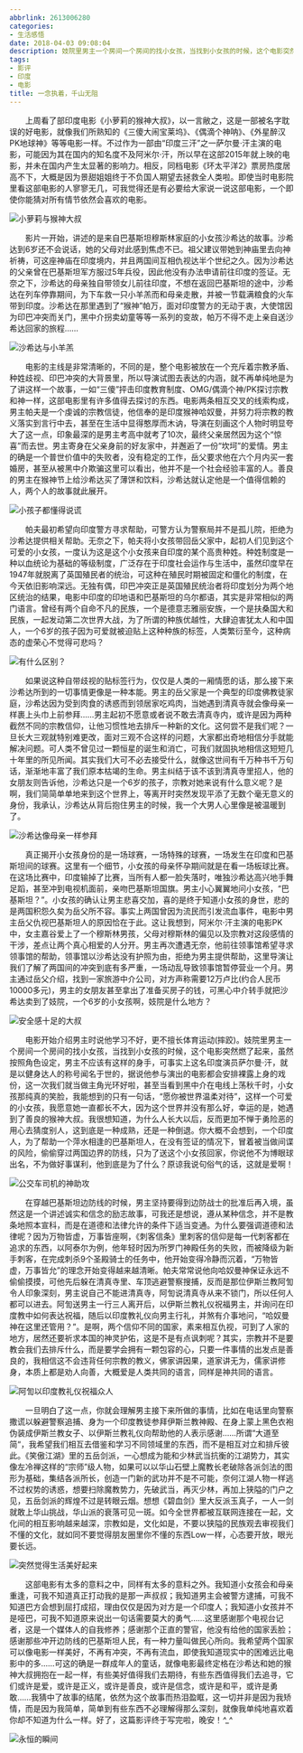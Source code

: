 ```yaml
---
abbrlink: 2613006280
categories:
- 生活感悟
date: 2018-04-03 09:08:04
description: 妓院里男主一个房间一个房间的找小女孩，当找到小女孩的时候，这个电影突然燃了起来，虽然按照角色设定，男主不应该有这样的身手，可事实上这名印度演员萨尔曼·汗，就是以健身达人的称号闻名于世的，据说他参与演出的电影都会安排裸露上身的戏份，这一次我们就当做主角光环好啦，甚至当看到黑中介在电线上荡秋千时，小女孩那纯真的笑脸，我能想到的只有一句话，“愿你被世界温柔对待”，这样一个可爱的小女孩，我愿意她一直都长不大，因为这个世界并没有那么好，幸运的是，她遇到了善良的猴神大叔
tags:
- 影评
- 印度
- 电影
title: 一念执着，千山无阻
---
```


&emsp;&emsp;上周看了部印度电影《小萝莉的猴神大叔》，以一言敝之，这是一部被名字耽误的好电影，就像我们所熟知的《三傻大闹宝莱坞》、《偶滴个神呐》、《外星醉汉PK地球神》等等电影一样。不过作为一部由“印度三汗”之一萨尔曼·汗主演的电影，可能因为其在国内的知名度不及阿米尔·汗，所以早在这部2015年就上映的电影，并未在国内产生太显著的影响力。相反，同档电影《环太平洋2》票房热度居高不下，大概是因为景甜姐姐终于不负国人期望去拯救全人类啦。即使当时电影院里看这部电影的人寥寥无几，可我觉得还是有必要给大家说一说这部电影，一个即使你能猜对所有情节依然会喜欢的电影。

![小萝莉与猴神大叔](https://ws1.sinaimg.cn/large/None.jpg)

&emsp;&emsp;影片一开始，讲述的是来自巴基斯坦穆斯林家庭的小女孩沙希达的故事。沙希达到6岁还不会说话，她的父母对此感到焦虑不已。祖父建议带她到神庙里去向神祈祷，可这座神庙在印度境内，并且两国间互相仇视达半个世纪之久。因为沙希达的父亲曾在巴基斯坦军方服过5年兵役，因此他没有办法申请前往印度的签证。无奈之下，沙希达的母亲独自带领女儿前往印度，不想在返回巴基斯坦的途中，沙希达在列车停靠期间，为下车救一只小羊羔而和母亲走散，并被一节载满粮食的火车带到印度。沙希达在那里遇到了“猴神”帕万，面对印度警方的无动于衷，大使馆因为印巴冲突而关门，黑中介拐卖幼童等等一系列的变故，帕万不得不走上亲自送沙希达回家的旅程……

![沙希达与小羊羔](https://ws1.sinaimg.cn/large/None.jpg)

&emsp;&emsp;电影的主线是非常清晰的，不同的是，整个电影被放在一个充斥着宗教矛盾、种姓歧视、印巴冲突的大背景里，所以导演试图去表达的内涵，就不再单纯地是为了讲这样一个故事，一如“三傻”抨击印度教育制度、OMG/偶滴个神/PK探讨宗教和神一样，这部电影里有许多值得去探讨的东西。电影两条相互交叉的线索构成，男主帕夫是一个虔诚的宗教信徒，他信奉的是印度猴神哈奴曼，并努力将宗教的教义落实到言行中去，甚至在生活中显得憨厚而木讷，导演在刻画这个人物时明显夸大了这一点，印象最深的是男主考高中就考了10次，最终父亲居然因为这个“惊喜”而去世。男主寄身在父亲身前的好友家中，并邂逅了一份“坎坷”的爱情。男主的确是一个普世价值中的失败者，没有稳定的工作，岳父要求他在六个月内买一套婚房，甚至从被黑中介欺骗这里可以看出，他并不是一个社会经验丰富的人。善良的男主在猴神节上给沙希达买了薄饼和饮料，沙希达就认定他是一个值得信赖的人，两个人的故事就此展开。

![小孩子都懂得说谎](https://ws1.sinaimg.cn/large/4c36074fly1fz68ktdwyxj20zk0k041k.jpg)

&emsp;&emsp;帕夫最初希望向印度警方寻求帮助，可警方认为警察局并不是孤儿院，拒绝为沙希达提供相关帮助。无奈之下，帕夫将小女孩带回岳父家中，起初人们见到这个可爱的小女孩，一度认为这是这个小女孩来自印度的某个高贵种姓。种姓制度是一种以血统论为基础的等级制度，广泛存在于印度社会运作与生活中，虽然印度早在1947年就脱离了英国殖民者的统治，可这种在殖民时期被固定和僵化的制度，在今天依旧影响深远。无独有偶，印巴冲突正是英国殖民统治者将印度划分为两个地区统治的结果，电影中印度的印地语和巴基斯坦的乌尔都语，其实是非常相似的两门语言。曾经有两个自命不凡的民族，一个是德意志雅丽安族，一个是扶桑国大和民族，一起发动第二次世界大战，为了所谓的种族优越性，大肆迫害犹太人和中国人，一个6岁的孩子因为可爱就被迫贴上这种种族的标签，人类繁衍至今，这种病态的虚荣心不觉得可悲吗？

![有什么区别？](https://ws1.sinaimg.cn/large/4c36074fly1fz05napa0bj218g0tn1aa.jpg)

&emsp;&emsp;如果说这种自带歧视的贴标签行为，仅仅是人类的一厢情愿的话，那么接下来沙希达所到的一切事情更像是一种本能。男主的岳父家是一个典型的印度佛教徒家庭，沙希达因为受到肉食的诱惑而到领居家吃鸡肉，当她遇到清真寺就会像母亲一样裹上头巾上前参拜……男主起初不愿意或者说不敢去清真寺内，或许是因为两种截然不同的宗教信仰，让他习惯性地去排斥一种新的文化。这何尝不是我们呢？一旦长大三观就特别难更改，面对三观不合这样的问题，大家都出奇地相信分手就能解决问题。可人类不曾见过一颗恒星的诞生和消亡，可我们就固执地相信这短短几十年里的所见所闻。其实我们大可不必去接受什么，就像这世间有千万种书千万句话，渐渐地丰富了我们原本枯竭的生命。男主纠结于该不该到清真寺里招人，他的女朋友则告诉他，沙希达只是一个6岁的孩子，宗教对她来说有什么意义呢？是啊，我们简简单单地来到这个世界上，等离开时突然发现平添了无数个毫无意义的身份，我承认，沙希达从背后抱住男主的时候，我一个大男人心里像是被温暖到了。

![沙希达像母亲一样参拜](https://ws1.sinaimg.cn/large/4c36074fly1fz05jqd82sj20zk0k0q4y.jpg)

&emsp;&emsp;真正揭开小女孩身份的是一场球赛，一场特殊的球赛，一场发生在印度和巴基斯坦间的球赛。这里有一个细节，小女孩的母亲怀孕期间就是在看一场板球比赛。在这场比赛中，印度输掉了比赛，当所有人都一脸失落时，唯独沙希达高兴地手舞足蹈，甚至冲到电视机面前，亲吻巴基斯坦国旗。男主小心翼翼地问小女孩，“巴基斯坦？”。小女孩的确认让男主悲喜交加，喜的是终于知道小女孩的身世，悲的是两国积怨久矣为岳父所不容。事实上两国曾因为流民而引发流血事件，电影中男主岳父仇视巴基斯坦人的原因恰在于此。这让我想到，阿米尔·汗主演的电影PK中，女主嘉谷爱上了一个穆斯林男孩，父母对穆斯林的偏见以及宗教对这段感情的干涉，差点让两个真心相爱的人分开。男主再次遭遇无奈，他前往领事馆希望寻求领事馆的帮助，领事馆以沙希达没有护照为由，拒绝为男主提供帮助，这里导演让我们了解了两国间的冲突到底有多严重，一场动乱导致领事馆暂停营业一个月。男主通过岳父介绍，找到一家旅游中介公司，对方声称需要12万卢比(约合人民币10000多元)，男主的女朋友甚至拿出了准备买房子的钱，可黑心中介转手就把沙希达卖到了妓院，一个6岁的小女孩啊，妓院是什么地方？

![安全感十足的大叔](https://ws1.sinaimg.cn/large/4c36074fly1fz05de92mcj20zk0k0qm5.jpg)

&emsp;&emsp;电影开始介绍男主时说他学习不好，更不擅长体育运动(摔跤)。妓院里男主一个房间一个房间的找小女孩，当找到小女孩的时候，这个电影突然燃了起来，虽然按照角色设定，男主不应该有这样的身手，可事实上这名印度演员萨尔曼·汗，就是以健身达人的称号闻名于世的，据说他参与演出的电影都会安排裸露上身的戏份，这一次我们就当做主角光环好啦，甚至当看到黑中介在电线上荡秋千时，小女孩那纯真的笑脸，我能想到的只有一句话，“愿你被世界温柔对待”，这样一个可爱的小女孩，我愿意她一直都长不大，因为这个世界并没有那么好，幸运的是，她遇到了善良的猴神大叔。我很想知道，为什么人长大以后，反而更加不惮于勇险恶的用心去猜度别人，这到底是一种成熟，还是一种倒退。你大概不会想到，一个印度人，为了帮助一个萍水相逢的巴基斯坦人，在没有签证的情况下，冒着被当做间谍的风险，偷偷穿过两国边界的防线，只为了送这个小女孩回家，你说他不为博眼球出名，不为做好事谋利，他到底是为了什么？原谅我说句俗气的话，这就是爱啊！

![公交车司机的神助攻](https://ws1.sinaimg.cn/large/4c36074fly1fz01ywfi2bj20zk0k0q5u.jpg)

&emsp;&emsp;在穿越巴基斯坦边防线的时候，男主坚持要得到边防战士的批准后再入境，虽然这是一个讲述诚实和信念的励志故事，可我还是想说，遵从某种信念，并不是教条地照本宣科，而是在道德和法律允许的条件下适当变通。为什么要强调道德和法律呢？因为万物皆虚，万事皆座啊，《刺客信条》里刺客的信仰是每一代刺客都在追求的东西，以阿泰尔为例，他年轻时因为所罗门神殿任务的失败，而被降级为新手刺客，在完成刺杀9个圣殿骑士的任务中，他开始变得冷静而沉着，“万物皆虚，万事皆允”的理念开始变得越来越清晰。帕夫常常说他向哈奴曼神保证永远不偷偷摸摸，可他先后躲在清真寺里、车顶逃避警察搜捕，反而是那位伊斯兰教阿訇令人印象深刻，男主说自己不能进清真寺，阿訇说清真寺从来不锁门，所以任何人都可以进去。阿訇送男主一行三人离开后，以伊斯兰教礼仪祝福男主，并询问在印度教中如何表达祝福，随后以印度教礼仪向男主行礼，并煞有介事地问，“哈奴曼神在这里还管用？”。是啊，两个信仰不同的国家，素来相互仇视，可到了人家的地方，居然还要祈求本国的神灵护佑，这是不是有点讽刺呢？其实，宗教并不是要教会我们去排斥什么，而是要学会拥有一颗包容的心，只要一件事情的出发点是善良的，我相信这不会违背任何宗教的教义，佛家讲因果，道家讲无为，儒家讲修身，本质上都是劝人向善，大概爱是人类共同的语言，同样是神共同的语言。

![阿訇以印度教礼仪祝福众人](https://ws1.sinaimg.cn/large/4c36074fly1fz01ueoaczj20zk0k0770.jpg)

&emsp;&emsp;一旦明白了这一点，你就会理解男主接下来所做的事情，比如在电话里向警察撒谎以躲避警察追捕、身为一个印度教徒参拜伊斯兰教神殿、在身上蒙上黑色衣袍伪装成伊斯兰教女子、以伊斯兰教礼仪向帮助他的人表示感谢……所谓“大道至简“，我希望我们相互去借鉴和学习不同领域里的东西，而不是相互对立和排斥彼此。《笑傲江湖》里的五岳剑派，一心想成为能和少林武当抗衡的江湖势力，其实像左冷禅这样的“宗师”级人物，如果可以以华山石壁上魔教长老破除各派剑法的图形为基础，集结各派所长，创造一门新的武功并不是不可能，奈何江湖人物一样逃不过权势的诱惑，想要扫除魔教势力，先破武当，再灭少林，再加上狭隘的门户之见，五岳剑派的辉煌不过是转眼云烟。想想《碧血剑》里大反派玉真子，一人一剑就敢上华山挑战，华山派的衰落可见一斑。如今全世界都被互联网连接在一起，文化间的相互影响越来越深，宗教如是，文化如是，不要以狭隘的民族观去审视我们不懂的文化，就如同不要觉得朋友圈里你不懂的东西Low一样，心态要开放，眼光要长远。

![突然觉得生活美好起来](https://ws1.sinaimg.cn/large/4c36074fly1fyzcxzchbqj210o0fvjt5.jpg)

&emsp;&emsp;这部电影有太多的意料之中，同样有太多的意料之外。我知道小女孩会和母亲重逢，可我不知道真正打动我的是那一声叔叔；我知道男主会被警方逮捕，可我不知道巴方会想到屈打成招，理由仅仅是因为对方是一个印度人；我知道小女孩并不是哑巴，可我不知道原来说出一句话需要莫大的勇气……这里感谢那个电视台记者，这是一个媒体人的自我修养；感谢那个正直的警官，他没有给他的国家丢脸；感谢那些冲开边防线的巴基斯坦人民，有一种力量叫做民心所向。我希望两个国家可以像电影一样美好，不再有冲突，不再有流血，即使我知道现实中的困难远比电影中的多……可这的确是一群成年人的童话，就像电影最终定格在沙希达和她的猴神大叔拥抱在一起一样，有些美好值得我们去期待，有些东西值得我们去追寻，它们或许是爱，或许是正义，或许是善良，或许是信念，或许是和平，或许是勇敢……我猜中了故事的结尾，依然为这个故事而热泪盈眶，这一切并非是因为我矫情，而是因为我简单，简单到有些东西不必理解得那么深刻，就像我单纯地喜欢着你却不知道为什么一样。好了，这篇影评终于写完啦，晚安！*^_^*

![永恒的瞬间](https://ws1.sinaimg.cn/large/4c36074fly1fyzcuzsfgjj20zk0k079d.jpg)